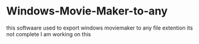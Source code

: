 # Windows-Movie-Maker-to-any
this softwaare used to export windows moviemaker to any file extention
 its not complete I am working on this 
